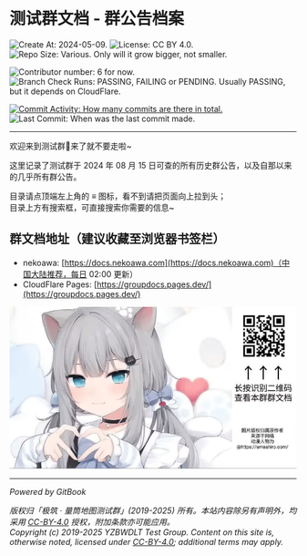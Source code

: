 # 测试群文档 - 群公告档案

![Create At: 2024-05-09.](https://img.shields.io/github/created-at/PumpkinJui/groupdocs?style=for-the-badge&logo=github&logoColor=white&color=477DB2)
![License: CC BY 4.0.](https://img.shields.io/github/license/PumpkinJui/groupdocs?style=for-the-badge&logo=creativecommons&logoColor=white&color=477DB2)
![Repo Size: Various. Only will it grow bigger, not smaller.](https://img.shields.io/github/repo-size/PumpkinJui/groupdocs?style=for-the-badge&logo=gitbook&logoColor=white&color=477DB2)

![Contributor number: 6 for now.](https://img.shields.io/github/contributors-anon/PumpkinJui/groupdocs?style=for-the-badge&logo=tencentqq&logoColor=white)
![Branch Check Runs: PASSING, FAILING or PENDING. Usually PASSING, but it depends on CloudFlare.](https://img.shields.io/github/check-runs/PumpkinJui/groupdocs/main?style=for-the-badge&logo=cloudflare&logoColor=white)

[![Commit Activity: How many commits are there in total.](https://img.shields.io/github/commit-activity/t/PumpkinJui/groupdocs/anno?style=for-the-badge&color=yellow)](https://github.com/PumpkinJui/groupdocs/commits/anno/)
![Last Commit: When was the last commit made.](https://img.shields.io/github/last-commit/PumpkinJui/groupdocs/anno?display_timestamp=author&style=for-the-badge&color=yellow)

---

欢迎来到测试群👋来了就不要走啦~

这里记录了测试群于 2024 年 08 月 15 日可查的所有历史群公告，以及自那以来的几乎所有群公告。

目录请点顶端左上角的 ≡ 图标，看不到请把页面向上拉到头；  
目录上方有搜索框，可直接搜索你需要的信息~

## 群文档地址（建议收藏至浏览器书签栏）

- nekoawa: [https://docs.nekoawa.com](https://docs.nekoawa.com)（中国大陆推荐，每日 02:00 更新）
- CloudFlare Pages: [https://groupdocs.pages.dev/](https://groupdocs.pages.dev/)

![扫码查看群文档](assets/readme.jpg)

---

*Powered by GitBook* <!-- markdownlint-disable-line MD036 -->

*版权归「极筑 · 量筒地图测试群」(2019-2025) 所有。本站内容除另有声明外，均采用 [CC-BY-4.0](https://creativecommons.org/licenses/by/4.0/deed.zh-hans) 授权，附加条款亦可能应用。*  
*Copyright (c) 2019-2025 YZBWDLT Test Group. Content on this site is, otherwise noted, licensed under [CC-BY-4.0](https://creativecommons.org/licenses/by/4.0/deed.en); additional terms may apply.*
